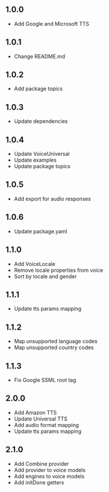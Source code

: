 ## 1.0.0
* Add Google and Microsoft TTS

## 1.0.1
* Change README.md

## 1.0.2
* Add package topics

## 1.0.3
* Update dependencies

## 1.0.4
* Update VoiceUniversal
* Update examples
* Update package topics

## 1.0.5
* Add export for audio responses

## 1.0.6
* Update package.yaml

## 1.1.0
* Add VoiceLocale
* Remove locale properties from voice
* Sort by locale and gender

## 1.1.1
* Update tts params mapping

## 1.1.2
* Map unsupported language codes
* Map unsupported country codes

## 1.1.3
* Fix Google SSML root tag

## 2.0.0
* Add Amazon TTS
* Update Universal TTS
* Add audio format mapping
* Update tts params mapping

## 2.1.0
* Add Combine provider
* Add provider to voice models
* Add engines to voice models
* Add initDone getters
